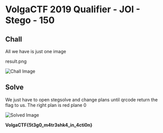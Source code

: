 # VolgaCTF 2019 Qualifier - JOI - Stego - 150
## Chall
All we have is just one image

result.png

![Chall Image](https://i.imgur.com/6R1G15f.png)
## Solve
We just have to open stegsolve and change plans until qrcode return the flag to us.
The right plan is red plane 0

![Solved Image](https://i.imgur.com/LETKo4X.png)

**VolgaCTF{5t3g0_m4tr3shk4_in_4cti0n}**
